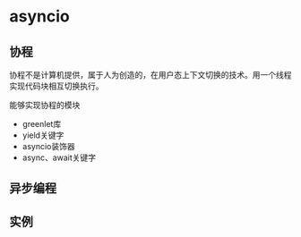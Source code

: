 # asyncio

## 协程

协程不是计算机提供，属于人为创造的，在用户态上下文切换的技术。用一个线程实现代码块相互切换执行。

能够实现协程的模块

- greenlet库
- yield关键字
- asyncio装饰器
- async、await关键字

## 异步编程



## 实例